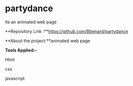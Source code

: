 # partydance

Its  an animated web page 

**Repository Link :**https://github.com/Bbenard/partydance

**About the project:**animated web page

**Tools Applied:-**

Html

css 

javascript


